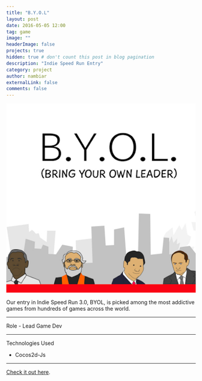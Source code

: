 ```yaml
---
title: "B.Y.O.L"
layout: post
date: 2016-05-05 12:00
tag: game
image: ""
headerImage: false
projects: true
hidden: true # don't count this post in blog pagination
description: "Indie Speed Run Entry"
category: project
author: nambiar
externalLink: false
comments: false
---
```


<center><img src="/assets/images/byol.jpg"/></center>

Our entry in Indie Speed Run 3.0, BYOL, is picked among the most addictive games from hundreds of games across the world.

---
Role - Lead Game Dev

---

Technologies Used

- Cocos2d-Js

---

[Check it out here](http://supersikegames.com/byol/).
